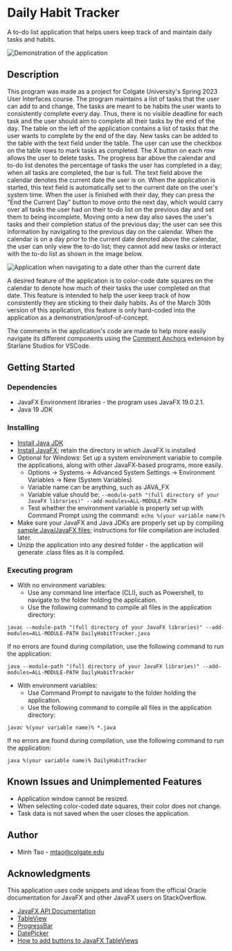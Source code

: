 # Daily Habit Tracker

A to-do list application that helps users keep track of and maintain daily tasks and habits.

![Demonstration of the application](https://i.imgur.com/4cK8LDN.png)

## Description

This program was made as a project for Colgate University's Spring 2023 User Interfaces course.
The program maintains a list of tasks that the user can add to and change. The tasks are meant to be habits the user wants to consistently complete every day. Thus, there is no visible deadline for each task and the user should aim to complete all their tasks by the end of the day.
The table on the left of the application contains a list of tasks that the user wants to complete by the end of the day. New tasks can be added to the table with the text field under the table. The user can use the checkbox on the table rows to mark tasks as completed. The X button on each row allows the user to delete tasks. The progress bar above the calendar and to-do list denotes the percentage of tasks the user has completed in a day; when all tasks are completed, the bar is full.
The text field above the calendar denotes the current date the user is on. When the application is started, this text field is automatically set to the current date on the user's system time. When the user is finished with their day, they can press the "End the Current Day" button to move onto the next day, which would carry over all tasks the user had on their to-do list on the previous day and set them to being incomplete.
Moving onto a new day also saves the user's tasks and their completion status of the previous day; the user can see this information by navigating to the previous day on the calendar. When the calendar is on a day prior to the current date denoted above the calendar, the user can only view the to-do list; they cannot add new tasks or interact with the to-do list as shown in the image below.

![Application when navigating to a date other than the current date](https://i.imgur.com/nYfPaxh.png)

A desired feature of the application is to color-code date squares on the calendar to denote how much of their tasks the user completed on that date. This feature is intended to help the user keep track of how consistently they are sticking to their daily habits. As of the March 30th version of this application, this feature is only hard-coded into the application as a demonstration/proof-of-concept.

The comments in the application's code are made to help more easily navigate its different components using the [Comment Anchors](https://marketplace.visualstudio.com/items?itemName=ExodiusStudios.comment-anchors) extension by Starlane Studios for VSCode.

## Getting Started

### Dependencies

* JavaFX Environment libraries - the program uses JavaFX 19.0.2.1.
* Java 19 JDK

### Installing

* [Install Java JDK](https://www.oracle.com/java/technologies/downloads/)
* [Install JavaFX](https://gluonhq.com/products/javafx/); retain the directory in which JavaFX is installed
* Optional for Windows: Set up a system environment variable to compile the applications, along with other JavaFX-based programs, more easily.
    * Options -> Systems -> Advanced System Settings -> Environment Variables -> New (System Variables)
    * Variable name can be anything, such as JAVA_FX
    * Variable value should be: 
```--module-path "(full directory of your JavaFX libraries)" --add-modules=ALL-MODULE-PATH```
    * Test whether the environment variable is properly set up with Command Prompt using the command: ```echo %(your variable name)%```
* Make sure your JavaFX and Java JDKs are properly set up by compiling [sample Java/JavaFX files](https://docs.oracle.com/javase/8/javafx/get-started-tutorial/get_start_apps.htm); instructions for file compilation are included later.
* Unzip the application into any desired folder - the application will generate .class files as it is compiled.

### Executing program

* With no environment variables:
    * Use any command line interface (CLI), such as Powershell, to navigate to the folder holding the application.
    * Use the following command to compile all files in the application directory:
```
javac --module-path "(full directory of your JavaFX libraries)" --add-modules=ALL-MODULE-PATH DailyHabitTracker.java
``` 
If no errors are found during compilation, use the following command to run the application: 
```
java --module-path "(full directory of your JavaFX libraries)" --add-modules=ALL-MODULE-PATH DailyHabitTracker
```  
* With environment variables:
    * Use Command Prompt to navigate to the folder holding the application.
    * Use the following command to compile all files in the application directory:
```
javac %(your variable name)% *.java
```
If no errors are found during compilation, use the following command to run the application:
```
java %(your variable name)% DailyHabitTracker
``` 

## Known Issues and Unimplemented Features

* Application window cannot be resized.
* When selecting color-coded date squares, their color does not change.
* Task data is not saved when the user closes the application.

## Author

* Minh Tao - mtao@colgate.edu

## Acknowledgments

This application uses code snippets and ideas from the official Oracle documentation for JavaFX and other JavaFX users on StackOverflow.
* [JavaFX API Documentation](https://docs.oracle.com/en/java/javase/19/)
* [TableView](https://docs.oracle.com/javafx/2/ui_controls/table-view.htm)
* [ProgressBar](https://docs.oracle.com/javafx/2/ui_controls/progress.htm)
* [DatePicker](https://docs.oracle.com/javase/8/javafx/user-interface-tutorial/date-picker.htm)
* [How to add buttons to JavaFX TableViews](https://stackoverflow.com/questions/29489366/how-to-add-button-in-javafx-table-view)

